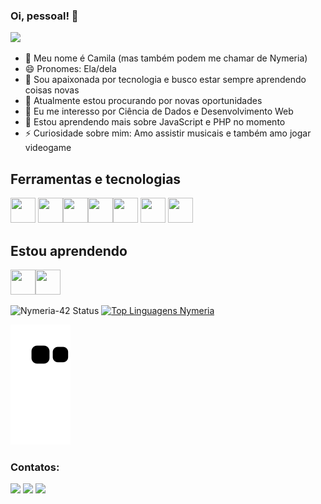 
### Oi, pessoal! 👋
<img src="https://c.tenor.com/6TdEhZ0g3WQAAAAd/dog-doggo.gif" height="300"/>

- 👋 Meu nome é Camila (mas também podem me chamar de Nymeria)
- 😄 Pronomes: Ela/dela
- 🔭 Sou apaixonada por tecnologia e busco estar sempre aprendendo coisas novas
- 👐 Atualmente estou procurando por novas oportunidades
- 👀 Eu me interesso por Ciência de Dados e Desenvolvimento Web
- 🌱 Estou aprendendo mais sobre JavaScript e PHP no momento
- ⚡ Curiosidade sobre mim: Amo assistir musicais e também amo jogar videogame

## Ferramentas e tecnologias

<img src="https://cdn.jsdelivr.net/gh/devicons/devicon/icons/python/python-original.svg" width="40" height="40" />
<img src="https://cdn.jsdelivr.net/gh/devicons/devicon/icons/html5/html5-original.svg" width="40" height="40" /><img src="https://cdn.jsdelivr.net/gh/devicons/devicon/icons/bootstrap/bootstrap-original.svg" width="40" height="40" /><img src="https://cdn.jsdelivr.net/gh/devicons/devicon/icons/css3/css3-original.svg" width="40" height="40"/><img src="https://cdn.jsdelivr.net/gh/devicons/devicon/icons/javascript/javascript-original.svg" width="40" height="40"/>
<img src="https://cdn.jsdelivr.net/gh/devicons/devicon/icons/mysql/mysql-original-wordmark.svg" width="40" height="40" />
<img src="https://cdn.jsdelivr.net/gh/devicons/devicon/icons/postgresql/postgresql-original.svg" width="40" height="40" />

## Estou aprendendo
<img src="https://cdn.jsdelivr.net/gh/devicons/devicon/icons/php/php-original.svg" width="40" height="40"/><img src="https://cdn.jsdelivr.net/gh/devicons/devicon/icons/nodejs/nodejs-original-wordmark.svg" width="40" height="40" />

![Nymeria-42 Status](https://github-readme-stats.vercel.app/api?username=nymeria-42&show_icons=true&theme=midnight-purple)
[![Top Linguagens Nymeria](https://github-readme-stats.vercel.app/api/top-langs/?username=nymeria-42&layout=compact&theme=midnight-purple)](https://github.com/anuraghazra/github-readme-stats)

![Snake animation](https://github.com/nymeria-42/nymeria-42/blob/output/github-contribution-grid-snake.svg)


### Contatos:

<div>
<a href="https://instagram.com/nymeria42" target="_blank"><img src="https://img.shields.io/badge/-Instagram-%23E4405F?style=for-the-badge&logo=instagram&logoColor=white" target="_blank"></a>
<a href = "mailto:camilalopes@eq.ufrj.br"><img src="https://img.shields.io/badge/Gmail-D14836?style=for-the-badge&logo=gmail&logoColor=white" target="_blank"></a>
<a href="https://www.linkedin.com/in/camilalopes97" target="_blank"><img src="https://img.shields.io/badge/-LinkedIn-%230077B5?style=for-the-badge&logo=linkedin&logoColor=white" target="_blank"></a>   
</div>


<!---
Nymeria-42/Nymeria-42 is a ✨ special ✨ repository because its `README.md` (this file) appears on your GitHub profile.
You can click the Preview link to take a look at your changes.
--->
